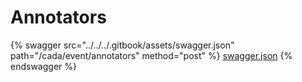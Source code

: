 # Annotators

{% swagger src="../../../.gitbook/assets/swagger.json" path="/cada/event/annotators" method="post" %}
[swagger.json](../../../.gitbook/assets/swagger.json)
{% endswagger %}
